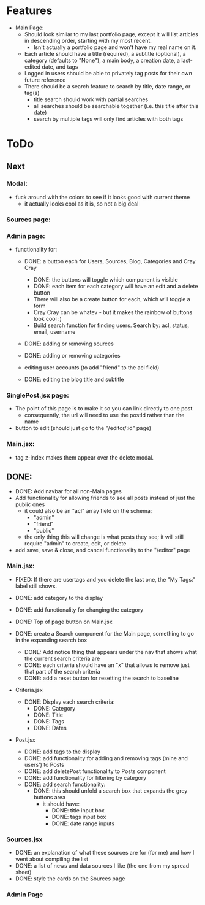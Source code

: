 
# Features

- Main Page:
  - Should look similar to my last portfolio page, except it will list articles in descending order, starting with my most recent.
    - Isn't actually a portfolio page and won't have my real name on it.
  - Each article should have a title (required), a subtitle (optional), a category (defaults to "None"), a main body, a creation date, a last-edited date, and tags
  - Logged in users should be able to privately tag posts for their own future reference
  - There should be a search feature to search by title, date range, or tag(s)
    - title search should work with partial searches
    - all searches should be searchable together (i.e. this title after this date)
    - search by multiple tags will only find articles with both tags

# ToDo

## Next

### Modal:
- fuck around with the colors to see if it looks good with current theme
  - it actually looks cool as it is, so not a big deal

### Sources page:

### Admin page:
- functionality for:
  - DONE: a button each for Users, Sources, Blog, Categories and Cray Cray
    - DONE: the buttons will toggle which component is visible
    - DONE: each item for each category will have an edit and a delete button
    - There will also be a create button for each, which will toggle a form
    - Cray Cray can be whatev - but it makes the rainbow of buttons look cool :)
    - Build search function for finding users. Search by: acl, status, email, username

  - DONE: adding or removing sources
  - DONE: adding or removing categories
  - editing user accounts (to add "friend" to the acl field)
  - DONE: editing the blog title and subtitle

### SinglePost.jsx page:
- The point of this page is to make it so you can link directly to one post
  - consequently, the url will need to use the postId rather than the name
- button to edit (should just go to the "/editor/:id" page)


### Main.jsx:
- tag z-index makes them appear over the delete modal.






## DONE:
- DONE: Add navbar for all non-Main pages
- Add functionality for allowing friends to see all posts instead of just the public ones
  - it could also be an "acl" array field on the schema:
    - "admin"
    - "friend"
    - "public"
  - the only thing this will change is what posts they see; it will still require "admin" to create, edit, or delete
- add save, save & close, and cancel functionality to the "/editor" page

### Main.jsx:
- FIXED: If there are usertags and you delete the last one, the "My Tags:" label still shows.
- DONE: add category to the display
- DONE: add functionality for changing the category
- DONE: Top of page button on Main.jsx
- DONE: create a Search component for the Main page, something to go in the expanding search box
  - DONE: Add notice thing that appears under the nav that shows what the current search criteria are
  - DONE: each criteria should have an "x" that allows to remove just that part of the search criteria
  - DONE: add a reset button for resetting the search to baseline
  
- Criteria.jsx
  - DONE: Display each search criteria:
    - DONE: Category
    - DONE: Title
    - DONE: Tags
    - DONE: Dates

- Post.jsx
  - DONE: add tags to the display
  - DONE: add functionality for adding and removing tags (mine and users') to Posts
  - DONE: add deletePost functionality to Posts component
  - DONE: add functionality for filtering by category
  - DONE: add search functionality:
    - DONE: this should unfold a search box that expands the grey buttons area
        - it should have:
          - DONE: title input box
          - DONE: tags input box
          - DONE: date range inputs

### Sources.jsx
- DONE: an explanation of what these sources are for (for me) and how I went about compiling the list
- DONE: a list of news and data sources I like (the one from my spread sheet)
- DONE: style the cards on the Sources page

### Admin Page